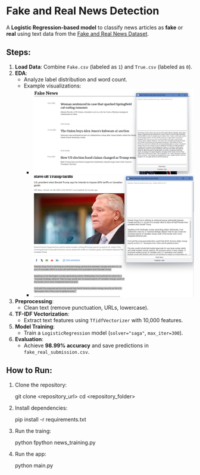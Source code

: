 # Fake and Real News Detection

A **Logistic Regression-based model** to classify news articles as **fake** or **real** using text data from the [Fake and Real News Dataset](https://www.kaggle.com/datasets/clmentbisaillon/fake-and-real-news-dataset).

## Steps:
1. **Load Data**: Combine `Fake.csv` (labeled as `1`) and `True.csv` (labeled as `0`).
2. **EDA**:
   - Analyze label distribution and word count.
   - Example visualizations:
     - ![Fake News Example](images/fake_example.png)
     - ![Real News Example](images/real_example.png)
3. **Preprocessing**:
   - Clean text (remove punctuation, URLs, lowercase).
4. **TF-IDF Vectorization**:
   - Extract text features using `TfidfVectorizer` with 10,000 features.
5. **Model Training**:
   - Train a `LogisticRegression` model (`solver="saga"`, `max_iter=300`).
6. **Evaluation**:
   - Achieve **98.99% accuracy** and save predictions in `fake_real_submission.csv`.

## How to Run:
1. Clone the repository:

   git clone <repository_url>
   cd <repository_folder>

2. Install dependencies:
    
    pip install -r requirements.txt

3. Run the traing:

    python fpython news_training.py

4. Run the app:

    python main.py